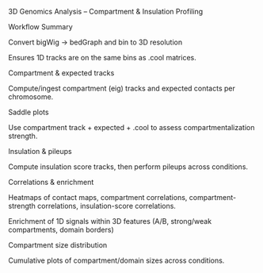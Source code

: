 3D Genomics Analysis – Compartment & Insulation Profiling

Workflow Summary

Convert bigWig → bedGraph and bin to 3D resolution

Ensures 1D tracks are on the same bins as .cool matrices.

Compartment & expected tracks

Compute/ingest compartment (eig) tracks and expected contacts per chromosome.

Saddle plots

Use compartment track + expected + .cool to assess compartmentalization strength.

Insulation & pileups

Compute insulation score tracks, then perform pileups across conditions.

Correlations & enrichment

Heatmaps of contact maps, compartment correlations, compartment-strength correlations, insulation-score correlations.

Enrichment of 1D signals within 3D features (A/B, strong/weak compartments, domain borders)

Compartment size distribution

Cumulative plots of compartment/domain sizes across conditions.

